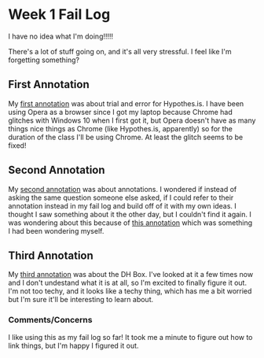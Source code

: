 # Week 1 Fail Log
I have no idea what I'm doing!!!!!

There's a lot of stuff going on, and it's all very stressful. I feel like I'm forgetting something? 

## First Annotation

My [first annotation](https://hyp.is/8NgdlHH6EemyKIMFaG_6Yw/workbook.craftingdigitalhistory.ca/introduction/crafting-digital-history/) was about trial and error for Hypothes.is. I have been using Opera as a browser since I got my laptop because Chrome had glitches with Windows 10 when I first got it, but Opera doesn't have as many things nice things as Chrome (like Hypothes.is, apparently) so for the duration of the class I'll be using Chrome. At least the glitch seems to be fixed! 

## Second Annotation

My [second annotation](https://hyp.is/IrCz1nToEemPohPRlHbBRQ/workbook.craftingdigitalhistory.ca/introduction/crafting-digital-history/) was about annotations. I wondered if instead of asking the same question someone else asked, if I could refer to their annotation instead in my fail log and build off of it with my own ideas. I thought I saw something about it the other day, but I couldn't find it again. I was wondering about this because of [this annotation](https://hyp.is/FhDMDnDuEemuymfhkFAccA/workbook.craftingdigitalhistory.ca/introduction/crafting-digital-history/) which was something I had been wondering myself. 

## Third Annotation

My [third annotation](https://hyp.is/CeShxnTqEemITT_F57pM8g/workbook.craftingdigitalhistory.ca/introduction/crafting-digital-history/) was about the DH Box. I've looked at it a few times now and I don't undestand what it is at all, so I'm excited to finally figure it out. I'm not too techy, and it looks like a techy thing, which has me a bit worried but I'm sure it'll be interesting to learn about. 

### Comments/Concerns
I like using this as my fail log so far! It took me a minute to figure out how to link things, but I'm happy I figured it out.
